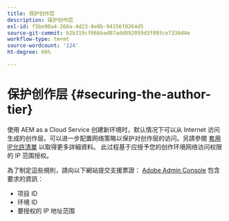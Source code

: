 ```yaml
---
title: 保护创作层
description: 保护创作层
exl-id: f5be90a4-266a-4d23-8e8b-94156f0264d5
source-git-commit: b2b319cf06bbad07add092059d3f093ce7336d4e
workflow-type: tm+mt
source-wordcount: '124'
ht-degree: 66%

---
```


# 保护创作层 {#securing-the-author-tier}

使用 AEM as a Cloud Service 创建新环境时，默认情况下可以从 Internet 访问生成的创作层。可以进一步配置网络策略以保护对创作层的访问。另請參閱 [套用IP允許清單](https://experienceleague.adobe.com/docs/experience-manager-cloud-service/implementing/using-cloud-manager/ip-allow-lists/apply-allow-list.html?lang=en) 以取得更多詳細資料。 此过程基于应授予您的创作环境网络访问权限的 IP 范围授权。

為了制定這些規則，請向以下網站提交支援票證： [Adobe Admin Console](https://adminconsole.adobe.com/) 包含要求的資訊：

* 项目 ID
* 环境 ID
* 要授权的 IP 地址范围


